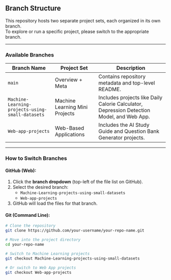 ##  Branch Structure

This repository hosts two separate project sets, each organized in its own branch.  
To explore or run a specific project, please switch to the appropriate branch.

---

###  Available Branches

| Branch Name                                | Project Set                              | Description                                      |
|--------------------------------------------|-------------------------------------------|--------------------------------------------------|
| `main`                                     | Overview + Meta                          | Contains repository metadata and top-level README. |
| `Machine-Learning-projects-using-small-datasets` | Machine Learning Mini Projects            | Includes projects like Daily Calorie Calculator, Depression Detection Model, and Web App. |
| `Web-app-projects`                         | Web-Based Applications                    | Includes the AI Study Guide and Question Bank Generator projects.

---

###  How to Switch Branches

#### GitHub (Web):
1. Click the **branch dropdown** (top-left of the file list on GitHub).
2. Select the desired branch:
   - `Machine-Learning-projects-using-small-datasets`
   - `Web-app-projects`
3. GitHub will load the files for that branch.

#### Git (Command Line):

```bash
# Clone the repository
git clone https://github.com/your-username/your-repo-name.git

# Move into the project directory
cd your-repo-name

# Switch to Machine Learning projects
git checkout Machine-Learning-projects-using-small-datasets

# Or switch to Web App projects
git checkout Web-app-projects
